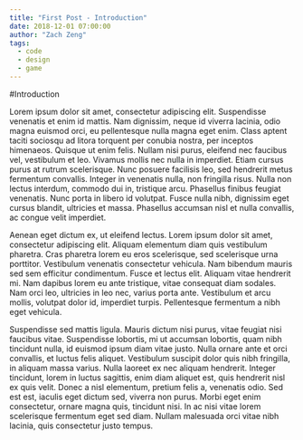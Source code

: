 ```yaml
---
title: "First Post - Introduction"
date: 2018-12-01 07:00:00
author: "Zach Zeng"
tags:
  - code
  - design
  - game
---
```


#Introduction

Lorem ipsum dolor sit amet, consectetur adipiscing elit. Suspendisse venenatis et enim id mattis. Nam dignissim, neque id viverra lacinia, odio magna euismod orci, eu pellentesque nulla magna eget enim. Class aptent taciti sociosqu ad litora torquent per conubia nostra, per inceptos himenaeos. Quisque ut enim felis. Nullam nisi purus, eleifend nec faucibus vel, vestibulum et leo. Vivamus mollis nec nulla in imperdiet. Etiam cursus purus at rutrum scelerisque. Nunc posuere facilisis leo, sed hendrerit metus fermentum convallis. Integer in venenatis nulla, non fringilla risus. Nulla non lectus interdum, commodo dui in, tristique arcu. Phasellus finibus feugiat venenatis. Nunc porta in libero id volutpat. Fusce nulla nibh, dignissim eget cursus blandit, ultricies et massa. Phasellus accumsan nisl et nulla convallis, ac congue velit imperdiet.

Aenean eget dictum ex, ut eleifend lectus. Lorem ipsum dolor sit amet, consectetur adipiscing elit. Aliquam elementum diam quis vestibulum pharetra. Cras pharetra lorem eu eros scelerisque, sed scelerisque urna porttitor. Vestibulum venenatis consectetur vehicula. Nam bibendum mauris sed sem efficitur condimentum. Fusce et lectus elit. Aliquam vitae hendrerit mi. Nam dapibus lorem eu ante tristique, vitae consequat diam sodales. Nam orci leo, ultricies in leo nec, varius porta ante. Vestibulum et arcu mollis, volutpat dolor id, imperdiet turpis. Pellentesque fermentum a nibh eget vehicula.

Suspendisse sed mattis ligula. Mauris dictum nisi purus, vitae feugiat nisi faucibus vitae. Suspendisse lobortis, mi ut accumsan lobortis, quam nibh tincidunt nulla, id euismod ipsum diam vitae justo. Nulla ornare ante et orci convallis, et luctus felis aliquet. Vestibulum suscipit dolor quis nibh fringilla, in aliquam massa varius. Nulla laoreet ex nec aliquam hendrerit. Integer tincidunt, lorem in luctus sagittis, enim diam aliquet est, quis hendrerit nisl ex quis velit. Donec a nisl elementum, pretium felis a, venenatis odio. Sed est est, iaculis eget dictum sed, viverra non purus. Morbi eget enim consectetur, ornare magna quis, tincidunt nisi. In ac nisi vitae lorem scelerisque fermentum eget sed diam. Nullam malesuada orci vitae nibh lacinia, quis consectetur justo tempus.
